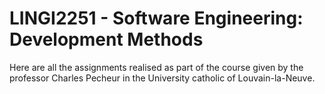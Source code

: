 # LINGI2251 - Software Engineering: Development Methods

Here are all the assignments realised as part of the course given by the professor Charles Pecheur in the University catholic of Louvain-la-Neuve.
